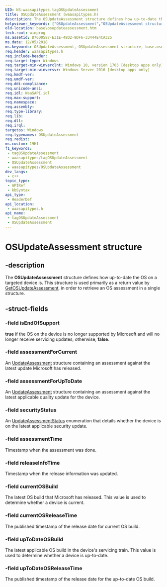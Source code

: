 ```yaml
---
UID: NS:waasapitypes.tagOSUpdateAssessment
title: OSUpdateAssessment (waasapitypes.h)
description: The OSUpdateAssessment structure defines how up-to-date the OS on a targeted device is.
helpviewer_keywords: ["OSUpdateAssessment","OSUpdateAssessment structure","base.osupdateassessment","waasapitypes/OSUpdateAssessment"]
old-location: base\osupdateassessment.htm
tech.root: winprog
ms.assetid: D76D0587-E31E-48D2-9DF6-33444E4CA325
ms.date: 12/05/2018
ms.keywords: OSUpdateAssessment, OSUpdateAssessment structure, base.osupdateassessment, waasapitypes/OSUpdateAssessment
req.header: waasapitypes.h
req.include-header: 
req.target-type: Windows
req.target-min-winverclnt: Windows 10, version 1703 [desktop apps only]
req.target-min-winversvr: Windows Server 2016 [desktop apps only]
req.kmdf-ver: 
req.umdf-ver: 
req.ddi-compliance: 
req.unicode-ansi: 
req.idl: WaaSAPI.idl
req.max-support: 
req.namespace: 
req.assembly: 
req.type-library: 
req.lib: 
req.dll: 
req.irql: 
targetos: Windows
req.typenames: OSUpdateAssessment
req.redist: 
ms.custom: 19H1
f1_keywords:
 - tagOSUpdateAssessment
 - waasapitypes/tagOSUpdateAssessment
 - OSUpdateAssessment
 - waasapitypes/OSUpdateAssessment
dev_langs:
 - c++
topic_type:
 - APIRef
 - kbSyntax
api_type:
 - HeaderDef
api_location:
 - waasapitypes.h
api_name:
 - tagOSUpdateAssessment
 - OSUpdateAssessment
---
```


# OSUpdateAssessment structure


## -description

The <b>OSUpdateAssessment</b> structure defines how up-to-date the OS on a targeted device is. This structure is used primarily as a return value by <a href="/windows/desktop/api/waasapi/nf-waasapi-iwaasassessor-getosupdateassessment">GetOSUpdateAssessment</a>, in order to retrieve an OS assessment in a single structure.

## -struct-fields

### -field isEndOfSupport

<b>true</b> if the OS on the device is no longer supported by Microsoft and will no longer receive servicing updates; otherwise, <b>false</b>.

### -field assessmentForCurrent

An <a href="/windows/desktop/api/waasapitypes/ns-waasapitypes-updateassessment">UpdateAssessment</a> structure containing an assessment against the latest update Microsoft has released.

### -field assessmentForUpToDate

An <a href="/windows/desktop/api/waasapitypes/ns-waasapitypes-updateassessment">UpdateAssessment</a> structure containing an assessment against the latest applicable quality update for the device.

### -field securityStatus

An <a href="/windows/desktop/SysInfo/updateassessmentstatus">UpdateAssessmentStatus</a> enumeration that details whether the device is on the latest applicable security update.

### -field assessmentTime

Timestamp when the assessment was done.

### -field releaseInfoTime

Timestamp when the release information was updated.

### -field currentOSBuild

The latest OS build that Microsoft has released. This value is used to determine whether a device is current.

### -field currentOSReleaseTime

The published timestamp of the release date for current OS build.

### -field upToDateOSBuild

The latest applicable OS build in the device's servicing train. This value is used to determine whether a device is up-to-date.

### -field upToDateOSReleaseTime

The published timestamp of the release date for the up-to-date OS build.

